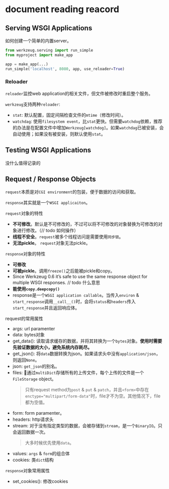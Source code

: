 # document reading reacord

## Serving WSGI Applications

如何创建一个简单的内置server。

```py
from werkzeug.serving import run_simple
from myproject import make_app

app = make_app(...)
run_simple('localhost', 8080, app, use_reloader=True)
```

### Reloader

`reloader`监控web application的相关文件，但文件被修改时重启整个服务。

`werkzeug`支持两种`reloader`:
- `stat`: 默认配置，固定间隔检查文件的`mtime`（修改时间）。
- `watchdag`: 使用`filesystem event`，比`stat`更快。但需要`watchdog`依赖，推荐的办法是在配置文件中增加`Werkzeug[watchdog]`。如果`watchdag`已被安装，会自动使用；如果没有被安装，则默认使用`stat`。


## Testing WSGI Applications

没什么值得记录的

## Request / Response Objects

`request`本质是对`CGI environment`的包装，便于数据的访问和获取。

`response`其实就是一个`WSGI applicaiton`。

`request`对象的特性
- **不可修改**。默认是不可修改的，不过可以将不可修改的对象替换为可修改的对象进行修改。（// todo 如何操作）
- **线程不安全**。`request`被多个线程访问是需要使用`同步锁`。
- **无法pickle**。 `request`对象无法pickle。

`response`对象的特性
- **可修改**
- **可被pickle**。调用`freeze()`之后能被pickle和copy。
- Since Werkzeug 0.6 it’s safe to use the same response object for multiple WSGI responses. // todo 什么意思
- **能使用`copy.deepcopy()`**
- response是一个`WSGI application callable`。当传入`environ` & `start_response`调用`__call__()`时，会将`status`和`headers`传入`start_response`并且返回响应体。


request的常用属性
- args: url paramenter
- data: bytes对象
- get_data(): 读取请求缓存的数据，并将其转换为一个`bytes`对象。__使用时需要先验证数据的大小，避免系统内存耗尽。__
- get_json(): 将`data`数据转换为json。如果请求头中没有`application/json`，则返回`None`。
- json: `get_json`的别名。
- files: 通过`multiDict`存储所有的上传文件，每个上传的文件是一个`FileStorage` object。
	> 只有request method为`post` & `put` & `patch`，并且`<form>`中存在`enctype="multipart/form-data"`时，file才不为空。其他情况下，file都为空值。
- form: form paramenter。
- headers: http请求头
- stream: 对于没有指定类型的数据，会被存储到`stream`，是一个`BinaryIO`。只会返回数据一次。
	> 大多时候优先使用`data`。
- values: `args` & `form`的组合体
- cookies: 类`dict`结构

`response`对象常用属性
- set_cookies(): 修改cookies










